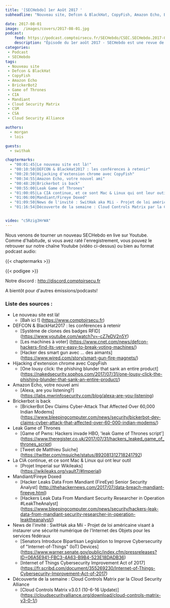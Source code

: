 ```yaml
---
title: '[SECHebdo] 1er Août 2017 '
subheadline: "Nouveau site, Defcon & BlackHat, CopyFish, Amazon Echo, BrickerBot2, Game of Thrones, CIA, Mandiant, Cloud security Matrix, etc."

date: 2017-08-01
image:  /images/covers/2017-08-01.jpg
podcast:
    feed: https://podcast.comptoirsecu.fr/SECHebdo/CSEC.SECHebdo.2017-08-01.mp3
    description: "Épisode du 1er août 2017 - SECHebdo est une revue de l'actualité cybersécurité réalisé en live sur Youtube, généralement le mardi soir."
categories:
 - Podcast
 - SECHebdo
tags:
 - Nouveau site
 - Defcon & BlackHat
 - CopyFish
 - Amazon Echo
 - BrickerBot2
 - Game of Thrones
 - CIA
 - Mandiant
 - Cloud Security Matrix
 - CSM
 - CSA
 - Cloud Security Alliance

authors:
  - morgan
  - lois

guests:
  - swithak

chaptermarks:
  - "00:01:45|Le nouveau site est là!"
  - "00:10:50|DEFCON & BlackHat2017 : les conférences à retenir"
  - "00:28:50|Hijacking d'extension chrome avec CopyFish"
  - "00:34:55|Amazon Echo, votre nouvel ami"
  - "00:48:20|Brickerbot is back"
  - "00:55:00|Leak Game of Thrones"
  - "01:00:05|La CIA continue, et ce sont Mac & Linux qui ont leur outil"
  - "01:06:00|Mandiant/Fireye Doxed"
  - "01:09:50|News de l'invité : SwitHak aka Mii - Projet de loi américaine visant à instaurer une sécurité numérique de l'Internet des Objets pour les services fédéraux"
  - "01:16:54|Découverte de la semaine : Cloud Controls Matrix par la Cloud Security Alliance"


video: "c5Rzig3HrWA"
---
```


Nous venons de tourner un nouveau SECHebdo en live sur Youtube. Comme d'habitude, si vous avez raté l'enregistrement, vous pouvez le retrouver sur notre chaîne Youtube (vidéo ci-dessus) ou bien au format podcast audio:

{{< chaptermarks >}}

{{< podigee >}}

Notre discord : <http://discord.comptoirsecu.fr>

A bientôt pour d'autres émissions/podcasts!

### Liste des sources :

  * Le nouveau site est là!
      * [Bah ici !] (https://www.comptoirsecu.fr)
  * DEFCON & BlackHat2017 : les conférences à retenir
      * [Système de clones des badges RFID] (https://www.youtube.com/watch?v=-cZ7eDV2n5Y)
      * [Les machines à voter] (https://www.cnet.com/news/defcon-hackers-find-its-very-easy-to-break-voting-machines/)
      * [Hacker des smart gun avec ... des aimants] (https://www.wired.com/story/smart-gun-fire-magnets/)
  * Hijacking d'extension chrome avec CopyFish
      * [One lousy click: the phishing blunder that sank an entire product] (https://nakedsecurity.sophos.com/2017/07/31/one-lousy-click-the-phishing-blunder-that-sank-an-entire-product/)
  * Amazon Echo, votre nouvel ami
      * [Alexa, are you listening?] (https://labs.mwrinfosecurity.com/blog/alexa-are-you-listening)
  * Brickerbot is back
      * [BrickerBot Dev Claims Cyber-Attack That Affected Over 60,000 Indian Modems] (https://www.bleepingcomputer.com/news/security/bickerbot-dev-claims-cyber-attack-that-affected-over-60-000-indian-modems/)
  * Leak Game of Thrones
      * [Game of Pwns: Hackers invade HBO, 'leak Game of Thrones script'] (https://www.theregister.co.uk/2017/07/31/hackers_leaked_game_of_thrones_script)
      * [Tweet de Matthieu Suiche] (https://twitter.com/msuiche/status/892081312718241792)
  * La CIA continue, et ce sont Mac & Linux qui ont leur outil
      * [Projet Imperial sur Wikileaks] (https://wikileaks.org/vault7/#Imperial)
  * Mandiant/Fireye Doxed
      * [Hacker Leaks Data From Mandiant (FireEye) Senior Security Analyst] (http://thehackernews.com/2017/07/data-breach-mandiant-fireeye.html)
      * [Hackers Leak Data From Mandiant Security Researcher in Operation #LeakTheAnalyst] (https://www.bleepingcomputer.com/news/security/hackers-leak-data-from-mandiant-security-researcher-in-operation-leaktheanalyst/)
  * News de l'invité : SwitHak aka Mii - Projet de loi américaine visant à instaurer une sécurité numérique de l'Internet des Objets pour les services fédéraux
      * [Senators Introduce Bipartisan Legislation to Improve Cybersecurity of "Internet-of-Things" (IoT) Devices] (https://www.warner.senate.gov/public/index.cfm/pressreleases?ID=06A5E941-FBC3-4A63-B9B4-523E18DADB36)
      * [Internet of Things Cybersecurity Improvement Act of 2017] (https://fr.scribd.com/document/355269230/Internet-of-Things-Cybersecurity-Improvement-Act-of-2017)
  * Découverte de la semaine : Cloud Controls Matrix par la Cloud Security Alliance
      * [Cloud Controls Matrix v3.0.1 (10-6-16 Update)] (https://cloudsecurityalliance.org/download/cloud-controls-matrix-v3-0-1/)
